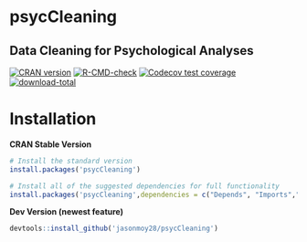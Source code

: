 # psycCleaning

##  Data Cleaning for Psychological Analyses

<!-- badges: start -->
[![CRAN version](https://img.shields.io/cran/v/psycCleaning)](https://cran.r-project.org/package=psycCleaning)
[![R-CMD-check](https://github.com/jasonmoy28/psycCleaning/actions/workflows/R-CMD-check.yaml/badge.svg/)](https://github.com/jasonmoy28/psycCleaning/actions/workflows/R-CMD-check.yaml/) 
[![Codecov test coverage](https://codecov.io/gh/jasonmoy28/psycCleaning/branch/master/graph/badge.svg/)](https://app.codecov.io/gh/jasonmoy28/psycCleaning?branch=master)
[![download-total](https://cranlogs.r-pkg.org/badges/grand-total/psycCleaning)](https://cran.r-project.org/package=psycCleaning)

<!-- badges: end -->

# Installation

**CRAN Stable Version**

```R
# Install the standard version 
install.packages('psycCleaning')

# Install all of the suggested dependencies for full functionality 
install.packages('psycCleaning',dependencies = c("Depends", "Imports","Suggests")) 
```
**Dev Version (newest feature)**

```R
devtools::install_github('jasonmoy28/psycCleaning')
```


